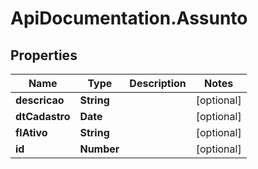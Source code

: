# ApiDocumentation.Assunto

## Properties
Name | Type | Description | Notes
------------ | ------------- | ------------- | -------------
**descricao** | **String** |  | [optional] 
**dtCadastro** | **Date** |  | [optional] 
**flAtivo** | **String** |  | [optional] 
**id** | **Number** |  | [optional] 


